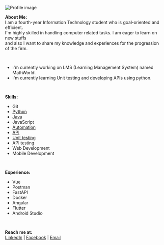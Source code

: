 <!-- ![Profile image](https://lh3.googleusercontent.com/01Mvp-ihZIKCSCLYwjb6Ox22W8JwOYWW0EIzg5HuHKJHBvaRoUyQ_6hXlo3CvxUcHKvm6xmqB47teB1BehwXj45XnbP-AUbiuyjMNSAHi-f8hCS7mCx9KtQ0dXA5c8S9soim8jz9C3HQkjSqBL_fx38C68lnT8GkgwS1I0nGakNi_QmfYYIRmfK_ileeBm4-eZRmqG7c5Y4o8L9FpWuLQkCdrM5oLE_rdiMxSqw6IsioQ3zJwsiNMzuXy3jIlct_MnCtP7r33SfKMTajRtcBG9A9JuFS_GdOKCfyJcED5IgZG2WSfIvXa0ZnnywQXhgRzN2ySG57N2NjqPo-IsHseVEGH6p-5Esf7SxOcQzKyNUe6JJ2eAZo5TcGqW2CvZIIteVRGQHxHp8ucHbwIaoccpW2KSViEJRahrXcJpoMpRrQmeoEyoLRl4zIoW3K8p6ZoMr3ZjIhTHvuJ_8Z5LBVTG0MAF2abTB_RuPKiSE2-mosUTvA_6rrfoIiHHgrgvDZ7oNd2aDR9DfKzvZfG_s2HRyoS5qYERC3giAx9qurzWUm45AZfVPqeV4WgSWYBwtRNN6cx1Plq_uYTIx2VGocgZihZ0cPtFqEE62mImPQ4ALLIRQsP143b2NpvjnchwyLz1mVoQ7RJ9gZInJhrv9ycQRE93gqtrN9hFXGW_9ocHBzGV1R0bh6_8BT84DhGXlvwhTjBxI3OTmuSZC7lfLL3NXCpACUxMhHdoFGLoEJgbjwFGSmdNn9j8OvQL5LhaP9gO6UEd2PMlwhYQuH0RkjevhWZqvBYs4WVZTl=w452-h638-no?authuser=0) -->

![Profile image](https://lh3.googleusercontent.com/YbNmNT_2ICb3cZTDFzFDXREB4fBKz1Q0uhrk9i6Tetiun6gJgXJm8OSl_1GhiH6I7Oyf8qBZ4aHqGga_FeRn3nptUQt9wmV6Aa7is9mR3QYZYP6SmEqJGbzBtYAEBpkj2BWgU7yymzI0gPlfyYrDgvG8tLuovIoXDDT3h0PSoPvy-nHg3Ef3S1Xfxbn291E5gMDzUZmjx4g1oW1tmLvx38nxD1XY2J-DxiikIxeoe0DBD9CuF1FC60bs8Tq-5CkK1RMsPVCOnmKz9TCWTUwThtH2720EfLCZVrpntphmvfY69T7qodzl6Kev36UfE1Ui8E6bdRBmywQxb0arxECAdd_m-z1OVN2FRQYiq5W6f1IJsiO1VT77s-CRyN5XzsVQCDUTRy6zP99YSHM5HnZml0KZ4z9qmezHEXVhLk9LXtogQrAVNC16t2xnlYPNw1YzZNxd2xIk2xgO6QfxYv6rAXWawEKOPynDxHPa4BuIkN1uxqh08riBmweN0A_Fo6swM8RJqVLUA_f7q-bznT6cZH8M7FRUUs8BQtgfH9Ix3IvsoJ-TycYMC0M_gUI8asfQdNdPSGHvxhoIYidvk7EtAVEsk1WgOK01KR61oLSUXY5conw5rjUoY-9a0foLUgn_2Cr5QnddYoKwRKdlQ_RhonofAMEsA36jZlDGJWFAgzfDj6JmhNal1BfUOQRDx89iv3KtoSRa_eUJJaWhXlPCH5GlkXNR6KVI_B3jlUd2Y89PBV2Aaha1ZGi6YYfNcXgs-nEL9JqMcPIQmOLvMSQgFMAj04S-45PCze7z=w750-h150-no?authuser=0)

**About Me:** 
</br>
I am a fourth-year Information Technology student who is
goal-oriented and efficient.</br>I'm highly skilled in handling
computer related tasks. I am eager to learn on new stuffs</br>
and also I want to share my knowledge and experiences
for the progression of the firm.

</br>

- I'm currently working on LMS (Learning Management System) named MathWorld.
- I'm currently learning Unit testing and developing APIs using python.

</br>

**Skills:**
- Git
- [Python](https://github.com/pauljor1499?tab=repositories&q=&type=&language=python&sort=)
- [Java](https://github.com/pauljor1499?tab=repositories&q=&type=&language=java&sort=)
- JavaScript
- [Automation](https://github.com/pauljor1499/python-automation)
- [API](https://github.com/pauljor1499/python-fastapi)
- [Unit testing](https://github.com/pauljor1499/mathworld/tree/master/Tests)
- API testing
- Web Development
- Mobile Development

</br>

**Experience:**
- Vue
- Postman
- FastAPI
- Docker
- Angular
- Flutter
- Android Studio

</br>

**Reach me at:**
</br>
[LinkedIn](https://www.linkedin.com/in/paul-jor-661108208/) | [Facebook](https://www.facebook.com/pauljor1499/) | [Email](jorpaulvincent@gmail.com)

<!-- - 👋 Hi, I’m @pauljor1499
- 👀 I’m interested in ...
- 🌱 I’m currently learning ...
- 💞️ I’m looking to collaborate on ...
- 📫 How to reach me ... -->

<!---
pauljor1499/pauljor1499 is a ✨ special ✨ repository because its `README.md` (this file) appears on your GitHub profile.
You can click the Preview link to take a look at your changes.
--->

